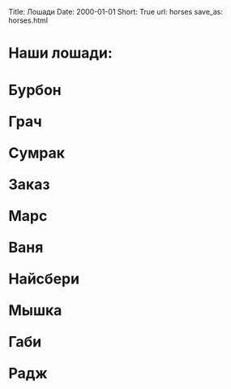 Title: Лошади
Date: 2000-01-01
Short: True
url: horses
save_as: horses.html

<h1>Наши лошади:<h1>

<div class="horse">
	<div class='hr' style='background-image: url("/theme/images/BURBON.jpg")'><p>Бурбон</p></div>
	<div class="hr" style='background-image: url("/theme/images/.jpg")'><p>Грач</p></div>
	<div class="hr" style='background-image: url("/theme/images/.jpg")'><p>Сумрак</p></div>
	<div class="hr" style='background-image: url("/theme/images/.jpg")'><p>Заказ</p></div>
	<div class="hr" style='background-image: url("/theme/images/.jpg")'><p>Марс</p></div>
	<div class='hr' style='background-image: url("/theme/images/.jpg")'><p>Ваня</p></div>
	<div class='hr' style='background-image: url("/theme/images/.jpg")'><p>Найсбери</p></div>
	<div class='hr' style='background-image: url("/theme/images/.jpg")'><p>Мышка</p></div>
	<div class='hr' style='background-image: url("/theme/images/GABI T.jpg")'><p>Габи</p></div>
	<div class='hr' style='background-image: url("/theme/images/.jpg")'><p>Радж</p></div>
</div>